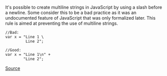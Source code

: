 It's possible to create multiline strings in JavaScript by using a slash before a newline.
Some consider this to be a bad practice as it was an undocumented feature of JavaScript that was only formalized later.
This rule is aimed at preventing the use of multiline strings.

```
//Bad:
var x = "Line 1 \
         Line 2";

//Good:
var x = "Line 1\n" +
        "Line 2";
```

[Source](http://eslint.org/docs/rules/no-multi-str)

